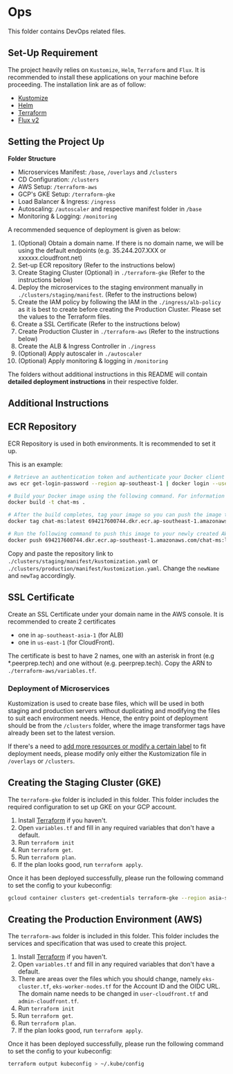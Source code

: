 # Ops
This folder contains DevOps related files.

## Set-Up Requirement
The project heavily relies on `Kustomize`, `Helm`, `Terraform` and `Flux`.
It is recommended to install these applications on your machine before proceeding.
The installation link are as of follow:
- [Kustomize](https://kubernetes-sigs.github.io/kustomize/installation/)
- [Helm](https://helm.sh/docs/intro/install/)
- [Terraform](https://learn.hashicorp.com/terraform/getting-started/install.html)
- [Flux v2](https://fluxcd.io/docs/installation/)

## Setting the Project Up
**Folder Structure**
- Microservices Manifest: `/base`, `/overlays` and `/clusters`
- CD Configuration: `/clusters`
- AWS Setup: `/terraform-aws`
- GCP's GKE Setup: `/terraform-gke`
- Load Balancer & Ingress: `/ingress`
- Autoscaling: `/autoscaler` and respective manifest folder in `/base`
- Monitoring & Logging: `/monitoring`

A recommended sequence of deployment is given as below:
1. (Optional) Obtain a domain name. If there is no domain name, we will be using the default endpoints (e.g. 35.244.207.XXX or xxxxxx.cloudfront.net) 
1. Set-up ECR repository (Refer to the instructions below)
1. Create Staging Cluster (Optional) in `./terraform-gke` (Refer to the instructions below)
1. Deploy the microservices to the staging environment manually in `./clusters/staging/manifest`. (Refer to the instructions below)
1. Create the IAM policy by following the IAM in the `./ingress/alb-policy` as it is best to create before creating the Production Cluster. Please set the values to the Terraform files.
1. Create a SSL Certificate (Refer to the instructions below)
1. Create Production Cluster in `./terraform-aws` (Refer to the instructions below)
1. Create the ALB & Ingress Controller in `./ingress`
1. (Optional) Apply autoscaler in `./autoscaler`
1. (Optional) Apply monitoring & logging in `/monitoring`

The folders without additional instructions in this README will contain **detailed deployment instructions** in their respective folder. 

## Additional Instructions

## ECR Repository
ECR Repository is used in both environments. It is recommended to set it up.

This is an example:
```bash
# Retrieve an authentication token and authenticate your Docker client to your registry.
aws ecr get-login-password --region ap-southeast-1 | docker login --username AWS --password-stdin 694217600744.dkr.ecr.ap-southeast-1.amazonaws.com

# Build your Docker image using the following command. For information on building a Docker file
docker build -t chat-ms .

# After the build completes, tag your image so you can push the image to this repository:
docker tag chat-ms:latest 694217600744.dkr.ecr.ap-southeast-1.amazonaws.com/chat-ms:latest

# Run the following command to push this image to your newly created AWS repository:
docker push 694217600744.dkr.ecr.ap-southeast-1.amazonaws.com/chat-ms:latest
```

Copy and paste the repository link to `./clusters/staging/manifest/kustomization.yaml` or `./clusters/production/manifest/kustomization.yaml`.
Change the `newName` and `newTag` accordingly. 

## SSL Certificate

Create an SSL Certificate under your domain name in the AWS console. It is recommended to create 2 certificates
- one in `ap-southeast-asia-1` (for ALB) 
- one in `us-east-1` (for CloudFront). 

The certificate is best to have 2 names, one with an asterisk in front (e.g *.peerprep.tech) and one without (e.g. peerprep.tech). 
Copy the ARN to `./terraform-aws/variables.tf`.

### Deployment of Microservices

Kustomization is used to create base files, which will be used in both staging and production servers without duplicating and modifying the files to suit each environment needs. Hence, the entry point of deployment should be from the `/clusters` folder, where the image transformer tags have already been set to the latest version.

If there's a need to [add more resources or modify a certain label](https://github.com/kubernetes-sigs/kustomize/blob/master/examples/transformerconfigs/README.md) to fit deployment needs, please modify only either the Kustomization file in `/overlays` or `/clusters`.

## Creating the Staging Cluster (GKE)
The `terraform-gke` folder is included in this folder. This folder includes the required configuration to set up GKE on your GCP account.

1. Install [Terraform](https://learn.hashicorp.com/terraform/getting-started/install.html) if you haven't.
1. Open `variables.tf` and fill in any required variables that don't have a default.
1. Run `terraform init`
1. Run `terraform get`.
1. Run `terraform plan`.
1. If the plan looks good, run `terraform apply`.

Once it has been deployed successfully, please run the following command to set the config to your kubeconfig:
```bash
gcloud container clusters get-credentials terraform-gke --region asia-southeast1-a --project peerprep-330408
```

## Creating the Production Environment (AWS)
The `terraform-aws` folder is included in this folder. This folder includes the services and specification that was used to create this project.

1. Install [Terraform](https://learn.hashicorp.com/terraform/getting-started/install.html) if you haven't.
1. Open `variables.tf` and fill in any required variables that don't have a default. 
1. There are areas over the files which you should change, namely `eks-cluster.tf`, `eks-worker-nodes.tf` for the Account ID and the OIDC URL. The domain name needs to be changed in `user-cloudfront.tf` and `admin-cloudfront.tf`.
1. Run `terraform init`
1. Run `terraform get`.
1. Run `terraform plan`.
1. If the plan looks good, run `terraform apply`.

Once it has been deployed successfully, please run the following command to set the config to your kubeconfig:
```bash
terraform output kubeconfig > ~/.kube/config
```
